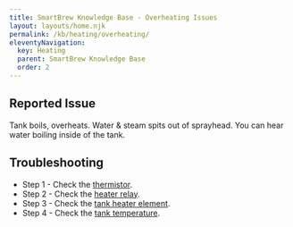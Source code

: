 ```yaml
---
title: SmartBrew Knowledge Base - Overheating Issues
layout: layouts/home.njk
permalink: /kb/heating/overheating/
eleventyNavigation:
  key: Heating
  parent: SmartBrew Knowledge Base
  order: 2
---
```

## Reported Issue

Tank boils, overheats. Water & steam spits out of sprayhead. You can hear water boiling inside of the tank.

## Troubleshooting

- Step 1 - Check the [thermistor](/kb/heating/check-thermistor-overheating/).
- Step 2 - Check the [heater relay](/kb/heating/check-heater-relay-overheating/).
- Step 3 - Check the [tank heater element](/kb/heating/check-tank-element-overheating/).
- Step 4 - Check the [tank temperature](/kb/heating/check-tank-temperature/).
